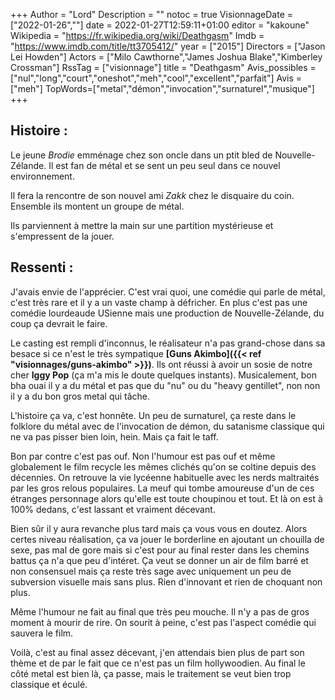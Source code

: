 +++
Author = "Lord"
Description = ""
notoc = true
VisionnageDate = ["2022-01-26",""]
date = 2022-01-27T12:59:11+01:00
editor = "kakoune"
Wikipedia = "https://fr.wikipedia.org/wiki/Deathgasm"
Imdb = "https://www.imdb.com/title/tt3705412/"
year = ["2015"]
Directors = ["Jason Lei Howden"]
Actors = ["Milo Cawthorne","James Joshua Blake","Kimberley Crossman"]
RssTag = ["visionnage"]
title = "Deathgasm"
Avis_possibles = ["nul","long","court","oneshot","meh","cool","excellent","parfait"]
Avis = ["meh"] 
TopWords=["metal","démon","invocation","surnaturel","musique"]
+++
## Histoire :
Le jeune *Brodie* emménage chez son oncle dans un ptit bled de Nouvelle-Zélande.
Il est fan de métal et se sent un peu seul dans ce nouvel environnement.

Il fera la rencontre de son nouvel ami *Zakk* chez le disquaire du coin.
Ensemble ils montent un groupe de métal.

Ils parviennent à mettre la main sur une partition mystérieuse et s'empressent de la jouer.

## Ressenti :
J'avais envie de l'apprécier.
C'est vrai quoi, une comédie qui parle de métal, c'est très rare et il y a un vaste champ à défricher.
En plus c'est pas une comédie lourdeaude USienne mais une production de Nouvelle-Zélande, du coup ça devrait le faire.

Le casting est rempli d'inconnus, le réalisateur n'a pas grand-chose dans sa besace si ce n'est le très sympatique **[Guns Akimbo]({{< ref "visionnages/guns-akimbo" >}})**.
Ils ont réussi à avoir un sosie de notre cher **Iggy Pop** (ça m'a mis le doute quelques instants).
Musicalement, bon bha ouai il y a du métal et pas que du "nu" ou du "heavy gentillet", non non il y a du bon gros metal qui tâche.

L'histoire ça va, c'est honnête.
Un peu de surnaturel, ça reste dans le folklore du métal avec de l'invocation de démon, du satanisme classique qui ne va pas pisser bien loin, hein.
Mais ça fait le taff.

Bon par contre c'est pas ouf.
Non l'humour est pas ouf et même globalement le film recycle les mêmes clichés qu'on se coltine depuis des décennies.
On retrouve la vie lycéenne habituelle avec les nerds maltraités par les gros relous populaires.
La meuf qui tombe amoureuse d'un de ces étranges personnage alors qu'elle est toute choupinou et tout.
Et là on est à 100% dedans, c'est lassant et vraiment décevant.

Bien sûr il y aura revanche plus tard mais ça vous vous en doutez.
Alors certes niveau réalisation, ça va jouer le borderline en ajoutant un chouilla de sexe, pas mal de gore mais si c'est pour au final rester dans les chemins battus ça n'a que peu d'intéret.
Ça veut se donner un air de film barré et non consensuel mais ça reste très sage avec uniquement un peu de subversion visuelle mais sans plus.
Rien d'innovant et rien de choquant non plus.

Même l'humour ne fait au final que très peu mouche.
Il n'y a pas de gros moment à mourir de rire.
On sourit à peine, c'est pas l'aspect comédie qui sauvera le film.

Voilà, c'est au final assez décevant, j'en attendais bien plus de part son thème et de par le fait que ce n'est pas un film hollywoodien.
Au final le côté metal est bien là, ça passe, mais le traitement se veut bien trop classique et éculé.
